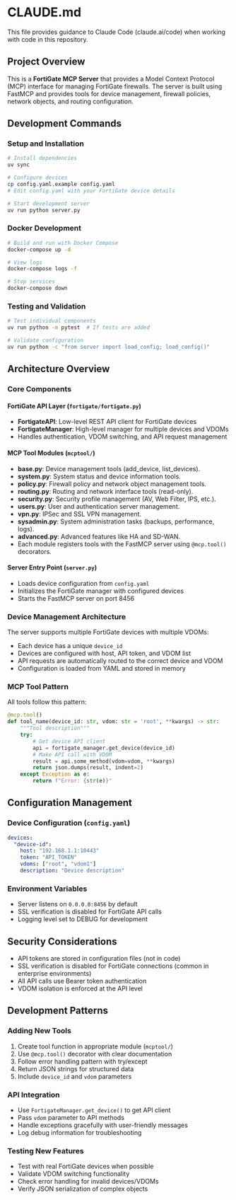 # CLAUDE.md

This file provides guidance to Claude Code (claude.ai/code) when working with code in this repository.

## Project Overview

This is a **FortiGate MCP Server** that provides a Model Context Protocol (MCP) interface for managing FortiGate firewalls. The server is built using FastMCP and provides tools for device management, firewall policies, network objects, and routing configuration.

## Development Commands

### Setup and Installation
```bash
# Install dependencies
uv sync

# Configure devices
cp config.yaml.example config.yaml
# Edit config.yaml with your FortiGate device details

# Start development server
uv run python server.py
```

### Docker Development
```bash
# Build and run with Docker Compose
docker-compose up -d

# View logs
docker-compose logs -f

# Stop services
docker-compose down
```

### Testing and Validation
```bash
# Test individual components
uv run python -m pytest  # If tests are added

# Validate configuration
uv run python -c "from server import load_config; load_config()"
```

## Architecture Overview

### Core Components

#### FortiGate API Layer (`fortigate/fortigate.py`)
- **FortigateAPI**: Low-level REST API client for FortiGate devices
- **FortigateManager**: High-level manager for multiple devices and VDOMs
- Handles authentication, VDOM switching, and API request management

#### MCP Tool Modules (`mcptool/`)
- **base.py**: Device management tools (add_device, list_devices).
- **system.py**: System status and device information tools.
- **policy.py**: Firewall policy and network object management tools.
- **routing.py**: Routing and network interface tools (read-only).
- **security.py**: Security profile management (AV, Web Filter, IPS, etc.).
- **users.py**: User and authentication server management.
- **vpn.py**: IPSec and SSL VPN management.
- **sysadmin.py**: System administration tasks (backups, performance, logs).
- **advanced.py**: Advanced features like HA and SD-WAN.
- Each module registers tools with the FastMCP server using `@mcp.tool()` decorators.

#### Server Entry Point (`server.py`)
- Loads device configuration from `config.yaml`
- Initializes the FortiGate manager with configured devices
- Starts the FastMCP server on port 8456

### Device Management Architecture

The server supports multiple FortiGate devices with multiple VDOMs:
- Each device has a unique `device_id`
- Devices are configured with host, API token, and VDOM list
- API requests are automatically routed to the correct device and VDOM
- Configuration is loaded from YAML and stored in memory

### MCP Tool Pattern

All tools follow this pattern:
```python
@mcp.tool()
def tool_name(device_id: str, vdom: str = 'root', **kwargs) -> str:
    """Tool description"""
    try:
        # Get device API client
        api = fortigate_manager.get_device(device_id)
        # Make API call with VDOM
        result = api.some_method(vdom=vdom, **kwargs)
        return json.dumps(result, indent=2)
    except Exception as e:
        return f"Error: {str(e)}"
```

## Configuration Management

### Device Configuration (`config.yaml`)
```yaml
devices:
  "device-id":
    host: "192.168.1.1:10443"
    token: "API_TOKEN"
    vdoms: ["root", "vdom1"]
    description: "Device description"
```

### Environment Variables
- Server listens on `0.0.0.0:8456` by default
- SSL verification is disabled for FortiGate API calls
- Logging level set to DEBUG for development

## Security Considerations

- API tokens are stored in configuration files (not in code)
- SSL verification is disabled for FortiGate connections (common in enterprise environments)
- All API calls use Bearer token authentication
- VDOM isolation is enforced at the API level

## Development Patterns

### Adding New Tools
1. Create tool function in appropriate module (`mcptool/`)
2. Use `@mcp.tool()` decorator with clear documentation
3. Follow error handling pattern with try/except
4. Return JSON strings for structured data
5. Include `device_id` and `vdom` parameters

### API Integration
- Use `FortigateManager.get_device()` to get API client
- Pass `vdom` parameter to API methods
- Handle exceptions gracefully with user-friendly messages
- Log debug information for troubleshooting

### Testing New Features
- Test with real FortiGate devices when possible
- Validate VDOM switching functionality
- Check error handling for invalid devices/VDOMs
- Verify JSON serialization of complex objects